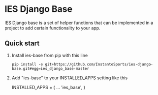 IES Django Base
=============

IES Django base is a set of helper functions that can be implemented in a
project to add certain functionality to your app.

Quick start
-----------

1. Install ies-base from pip with this line
    ```
    pip install -e git+https://github.com/InstanteSports/ies-django-base.git#egg=ies_django_base-master
    ```
2. Add "ies-base" to your INSTALLED_APPS setting like this

    INSTALLED_APPS = (
        ...
        'ies_base',
    )